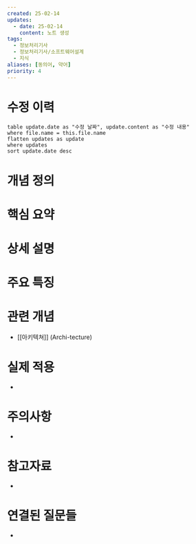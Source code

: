 ```yaml
---
created: 25-02-14
updates:
  - date: 25-02-14
    content: 노트 생성
tags:
  - 정보처리기사
  - 정보처리기사/소프트웨어설계
  - 지식
aliases: [동의어, 약어]
priority: 4
---
```

# 수정 이력
```dataview
table update.date as "수정 날짜", update.content as "수정 내용"
where file.name = this.file.name
flatten updates as update 
where updates
sort update.date desc
```

# 개념 정의 
<!-- 핵심 개념을 간단명료하게 정의합니다 --> 
# 핵심 요약 
<!-- 이 개념의 가장 중요한 포인트들을 요약합니다 --> 
# 상세 설명 
<!-- 개념에 대한 자세한 설명을 작성합니다 --> 
# 주요 특징 
<!-- 개념의 특징적인 부분들을 정리합니다 --> 
# 관련 개념 
<!-- 연관된 다른 개념들을 링크하고 관계를 설명합니다 --> 
- [[아키텍쳐]] (Archi-tecture)
# 실제 적용 
- <!-- 실무/실생활에서의 활용 예시를 작성합니다 --> 
# 주의사항 
- <!-- 개념을 사용할 때 주의해야 할 점들을 정리합니다 --> 
# 참고자료 
- <!-- 추가 학습에 도움이 되는 자료들을 정리합니다 --> 
# 연결된 질문들 
- <!-- 이 개념과 관련된 질문 노트들을 링크합니다 -->